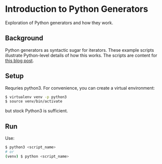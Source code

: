 # Introduction to Python Generators

Exploration of Python generators and how they work.


## Background

Python generators as syntactic sugar for iterators. These example scripts
illustrate Python-level details of how this works. The scripts are content for
[this blog post](https://blog.kevinwmatthews.com/generators-in-python/).


## Setup

Requries python3. For convenience, you can create a virtual environment:

```bash
$ virtualenv venv -p python3
$ source venv/bin/activate
```

but stock Python3 is sufficient.


## Run

Use:

```bash
$ python3 <script_name>
# or
(venv) $ python <script_name>
```
